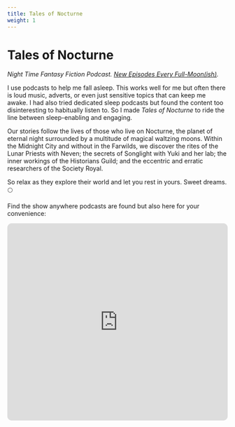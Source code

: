 ```yaml
---
title: Tales of Nocturne
weight: 1
---
```

# Tales of Nocturne

_Night Time Fantasy Fiction Podcast. [New Episodes Every Full-Moon(ish)](https://www.rmg.co.uk/stories/topics/full-moon-calendar)._   

I use podcasts to help me fall asleep. This works well for me but often there is loud music, adverts, or even just sensitive topics that can keep me awake. I had also tried dedicated sleep podcasts but found the content too disinteresting to habitually listen to. So I made _Tales of Nocturne_ to ride the line between sleep-enabling and engaging.

Our stories follow the lives of those who live on Nocturne, the planet of eternal night surrounded by a multitude of magical waltzing moons. Within the Midnight City and without in the Farwilds, we discover the rites of the Lunar Priests with Neven; the secrets of Songlight with Yuki and her lab; the inner workings of the Historians Guild; and the eccentric and erratic researchers of the Society Royal. 

So relax as they explore their world and let you rest in yours. Sweet dreams. 🌕

Find the show anywhere podcasts are found but also here for your convenience:

<p align="center">
<iframe id="embedPlayer" src="https://embed.podcasts.apple.com/us/podcast/tales-of-nocturne/id1646255875?itsct=podcast_box_player&amp;itscg=30200&amp;ls=1&amp;theme=auto" height="450px" frameborder="0" sandbox="allow-forms allow-popups allow-same-origin allow-scripts allow-top-navigation-by-user-activation" allow="autoplay *; encrypted-media *; clipboard-write" style="width: 100%; max-width: 660px; overflow: hidden; border-radius: 10px; transform: translateZ(0px); animation: 2s ease 0s 6 normal none running loading-indicator; background-color: rgb(228, 228, 228);"></iframe>
</p>